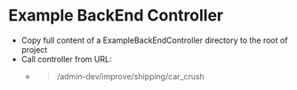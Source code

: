 # Example BackEnd Controller

* Copy full content of a ExampleBackEndController directory to the root of project
* Call controller from URL:
  * > /admin-dev/improve/shipping/car_crush
